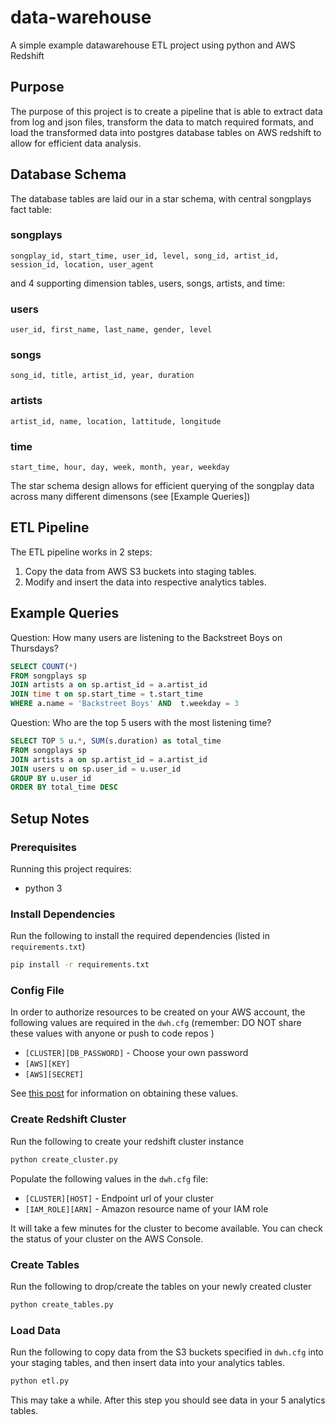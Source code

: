# data-warehouse

A simple example datawarehouse ETL project using python and AWS Redshift

## Purpose
The purpose of this project is to create a pipeline that is able to 
extract data from log and json files, transform the data to match required formats,
and load the transformed data into postgres database tables on AWS redshift to allow for efficient data analysis.

## Database Schema
The database tables are laid our in a star schema, with central songplays fact table:

### songplays
`songplay_id, start_time, user_id, level, song_id, artist_id, session_id, location, user_agent`

and 4 supporting dimension tables, users, songs, artists, and time:

### users
`user_id, first_name, last_name, gender, level`

### songs
`song_id, title, artist_id, year, duration`

### artists
`artist_id, name, location, lattitude, longitude`

### time
`start_time, hour, day, week, month, year, weekday`

The star schema design allows for efficient querying of the songplay data across many different dimensons
(see [Example Queries])

## ETL Pipeline
The ETL pipeline works in 2 steps:

1. Copy the data from AWS S3 buckets into staging tables.
1. Modify and insert the data into respective analytics tables.


## Example Queries

Question: How many users are listening to the Backstreet Boys on Thursdays?

```SQL
SELECT COUNT(*) 
FROM songplays sp
JOIN artists a on sp.artist_id = a.artist_id
JOIN time t on sp.start_time = t.start_time
WHERE a.name = 'Backstreet Boys' AND  t.weekday = 3
```

Question: Who are the top 5 users with the most listening time?

```SQL
SELECT TOP 5 u.*, SUM(s.duration) as total_time
FROM songplays sp
JOIN artists a on sp.artist_id = a.artist_id
JOIN users u on sp.user_id = u.user_id
GROUP BY u.user_id
ORDER BY total_time DESC
```

## Setup Notes

### Prerequisites

Running this project requires:

* python 3

### Install Dependencies

Run the following to install the required dependencies (listed in `requirements.txt`)

``` bash
pip install -r requirements.txt
```

### Config File

In order to authorize resources to be created on your AWS account, the following values are required in the `dwh.cfg` (remember: DO NOT share these values with anyone or push to code repos )

* `[CLUSTER][DB_PASSWORD]` - Choose your own password
* `[AWS][KEY]`
* `[AWS][SECRET]`

See [this post](https://aws.amazon.com/blogs/security/wheres-my-secret-access-key/) for information on obtaining these values.

### Create Redshift Cluster

Run the following to create your redshift cluster instance

``` bash
python create_cluster.py
```

Populate the following values in the `dwh.cfg` file:

* `[CLUSTER][HOST]` - Endpoint url of your cluster
* `[IAM_ROLE][ARN]` - Amazon resource name of your IAM role

It will take a few minutes for the cluster to become available. You can check the status of your cluster on the AWS Console.

### Create Tables

Run the following to drop/create the tables on your newly created cluster

``` bash
python create_tables.py
```

### Load Data

Run the following to copy data from the S3 buckets specified in `dwh.cfg` into your staging tables, and then insert data into your analytics tables.

``` bash
python etl.py
```

This may take a while.  After this step you should see data in your 5 analytics tables.